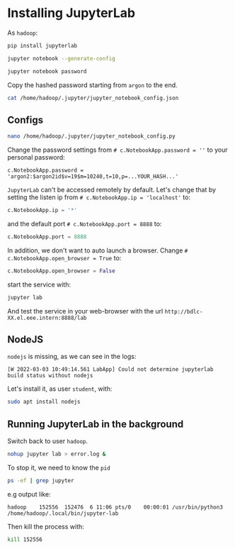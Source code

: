 # Installing JupyterLab

As `hadoop`:

```bash
pip install jupyterlab
```

```bash
jupyter notebook --generate-config
```

```bash
jupyter notebook password
```

Copy the hashed password starting from `argon` to the end.

```bash
cat /home/hadoop/.jupyter/jupyter_notebook_config.json
```

## Configs

```bash
nano /home/hadoop/.jupyter/jupyter_notebook_config.py
```

Change the password settings from `# c.NotebookApp.password = ''` to your personal password:

```text
c.NotebookApp.password = 'argon2:$argon2id$v=19$m=10240,t=10,p=...YOUR_HASH...'
```

`JupyterLab` can't be accessed remotely by default. Let's change that by
setting the listen ip from `# c.NotebookApp.ip = 'localhost'` to:

```python
c.NotebookApp.ip = '*'
```

and the default port `# c.NotebookApp.port = 8888` to:

```python
c.NotebookApp.port = 8888
```

In addition, we don't want to auto launch a browser. Change `# c.NotebookApp.open_browser = True` to:

```python
c.NotebookApp.open_browser = False
```

start the service with:

```bash
jupyter lab
```

And test the service in your web-browser with the url `http://bdlc-XX.el.eee.intern:8888/lab`

## NodeJS

`nodejs` is missing, as we can see in the logs:

```log
[W 2022-03-03 10:49:14.561 LabApp] Could not determine jupyterlab build status without nodejs
```

Let's install it, as user `student`, with:

```bash
sudo apt install nodejs
```

## Running JupyterLab in the background

Switch back to user `hadoop`.

```bash
nohup jupyter lab > error.log &
```

To stop it, we need to know the `pid`

```bash
ps -ef | grep jupyter
```

e.g output like:

```text
hadoop    152556  152476  6 11:06 pts/0    00:00:01 /usr/bin/python3 /home/hadoop/.local/bin/jupyter-lab
```

Then kill the process with:

```bash
kill 152556
```
